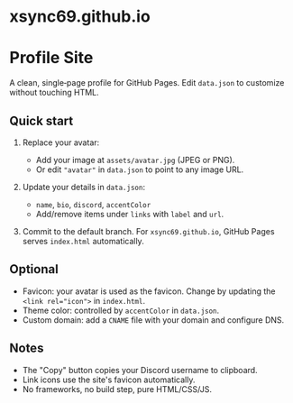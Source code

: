 # xsync69.github.io

# Profile Site

A clean, single‑page profile for GitHub Pages. Edit `data.json` to customize without touching HTML.

## Quick start

1. Replace your avatar:
   - Add your image at `assets/avatar.jpg` (JPEG or PNG).
   - Or edit `"avatar"` in `data.json` to point to any image URL.

2. Update your details in `data.json`:
   - `name`, `bio`, `discord`, `accentColor`
   - Add/remove items under `links` with `label` and `url`.

3. Commit to the default branch. For `xsync69.github.io`, GitHub Pages serves `index.html` automatically.

## Optional

- Favicon: your avatar is used as the favicon. Change by updating the `<link rel="icon">` in `index.html`.
- Theme color: controlled by `accentColor` in `data.json`.
- Custom domain: add a `CNAME` file with your domain and configure DNS.

## Notes

- The "Copy" button copies your Discord username to clipboard.
- Link icons use the site's favicon automatically.
- No frameworks, no build step, pure HTML/CSS/JS.